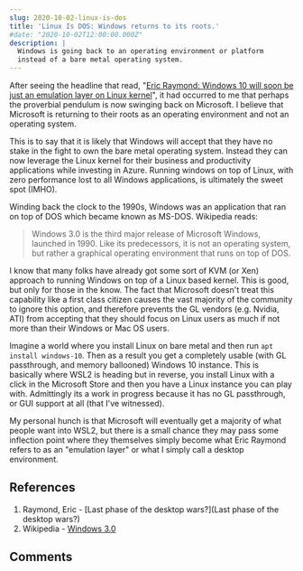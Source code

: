 ```yaml
---
slug: 2020-10-02-linux-is-dos
title: 'Linux Is DOS: Windows returns to its roots.'
#date: "2020-10-02T12:00:00.000Z"
description: |
  Windows is going back to an operating environment or platform
  instead of a bare metal operating system.
---
```


After seeing the headline that read, "[Eric Raymond: Windows 10 will soon be just an emulation layer on Linux kernel](https://www.zdnet.com/article/open-sources-eric-raymond-windows-10-will-soon-be-just-an-emulation-layer-on-linux-kernel/)", it had occurred to me that perhaps the proverbial pendulum is now swinging back on Microsoft. I believe that Microsoft is returning to their roots as an operating environment and not an operating system.

<!--truncate-->

This is to say that it is likely that Windows will accept that they have no stake in the fight to own the bare metal operating system. Instead they can now leverage the Linux kernel for their business and productivity applications while investing in Azure. Running windows on top of Linux, with zero performance lost to all Windows applications, is ultimately the sweet spot (IMHO).

Winding back the clock to the 1990s, Windows was an application that ran on top of DOS which became known as MS-DOS. Wikipedia reads:

> Windows 3.0 is the third major release of Microsoft Windows, launched in 1990. Like its predecessors, it is not an operating system, but rather a graphical operating environment that runs on top of DOS.

I know that many folks have already got some sort of KVM (or Xen) approach to running Windows on top of a Linux based kernel. This is good, but only for those in the know. The fact that Microsoft doesn't treat this capability like a first class citizen causes the vast majority of the community to ignore this option, and therefore prevents the GL vendors (e.g. Nvidia, ATI) from accepting that they should focus on Linux users as much if not more than their Windows or Mac OS users.

Imagine a world where you install Linux on bare metal and then run `apt install windows-10`. Then as a result you get a completely usable (with GL passthrough, and memory ballooned) Windows 10 instance. This is basically where WSL2 is heading but in reverse, you install Linux with a click in the Microsoft Store and then you have a Linux instance you can play with. Admittingly its a work in progress because it has no GL passthrough, or GUI support at all (that I've witnessed).

My personal hunch is that Microsoft will eventually get a majority of what people want into WSL2, but there is a small chance they may pass some inflection point where they themselves simply become what Eric Raymond refers to as an "emulation layer" or what I simply call a desktop environment.

## References

1. Raymond, Eric - [Last phase of the desktop wars?](Last phase of the desktop wars?)
2. Wikipedia - [Windows 3.0](https://en.wikipedia.org/wiki/Windows_3.0)

## Comments

<Comments />
